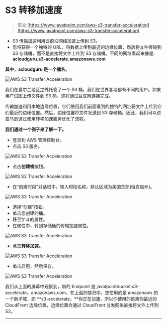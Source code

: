 # S3 转移加速度

> 原文:[https://www.javatpoint.com/aws-s3-transfer-acceleration](https://www.javatpoint.com/aws-s3-transfer-acceleration)

*   S3 传输加速利用云前沿网络加速上传到 S3。
*   您将获得一个独特的 URL，将数据上传到最近的边缘位置，然后将文件传输到 S3 存储桶，而不是直接将文件上传到 S3 存储桶。不同的网址看起来像是:
    **acloudguru.s3-accelerate.amazonaws.com**

**其中，acloudguru 是一个桶名。**

![AWS S3 Transfer Acceleration](../Images/4dbd66f2878a1facb8f2ffe017f34831.png)

我们在爱尔兰地区之外托管了一个 S3 桶，我们在世界各地都有不同的用户。如果用户试图上传文件到 S3 桶，这将通过互联网连接完成。

传输加速利用本地边缘位置，它们使用我们前面看到的独特的网址将文件上传到它们最近的边缘位置。然后，边缘位置将文件发送到 S3 存储桶。因此，我们可以说亚马逊通过使用转移加速服务优化了流程。

**我们通过一个例子来了解一下。**

*   登录到 AWS 管理控制台。
*   点击 S3 服务。

![AWS S3 Transfer Acceleration](../Images/6d84611308cb2f51a561f26bff489534.png)

*   点击**创建桶**按钮。

![AWS S3 Transfer Acceleration](../Images/6dc2ddb94e22718b5d5f2dbc2ead3926.png)

*   在“创建时段”对话框中，输入时段名称，默认区域为美国东部(俄亥俄州)。

![AWS S3 Transfer Acceleration](../Images/8ace9aac16da465d5156547f889a0646.png)

*   选择“创建”按钮。
*   单击您创建的桶。
*   移至铲斗的属性。
*   在属性中，转到存储桶的传输加速属性。

![AWS S3 Transfer Acceleration](../Images/8c4472d0391145db7e9cc559186186ed.png)

*   点击**转移加速。**

![AWS S3 Transfer Acceleration](../Images/ff089ace9fcc40230705063d337a4b1e.png)

*   单击启用，然后保存。

![AWS S3 Transfer Acceleration](../Images/035ce0eef941c600220343e1e15a2098.png)

我们从上面的屏幕中观察到，新的 Endpoint 是 javatpointbucket.s3-accelerate，amazonaws.com，在上面的情况中，您使用的是 amazonaws 的一个新子域，即 **s3-accelerate。**你正在加速，所以你使用的是离你最近的 CloudFront 边缘位置，边缘位置会通过 CloudFront 分发网络直接将文件上传到 S3。

* * *
